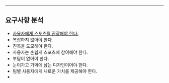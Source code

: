 ****
## 요구사항 분석

-  [사용자에게 스포츠를 권장해야 한다.]()
-  복잡하지 않아야 한다.
-  친목을 도모해야 한다.
-  사용자는 손쉽게 스포츠에 참여해야 한다.
-  부담이 없어야 한다.
-  눈이가고 기억에 남는 디자인이어야 한다.
-  팀별 사용자에게 새로운 가치를 제공해야 한다.
-  